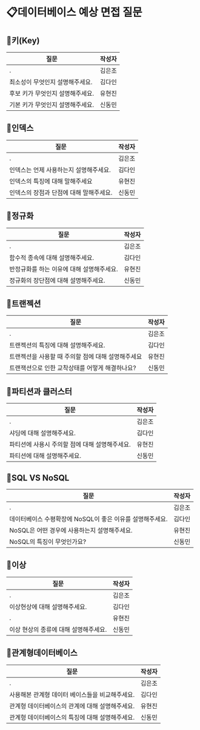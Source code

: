 # 📋데이터베이스 예상 면접 질문

## 📍키(Key)
질문|작성자|
---|---- |
.|김은조 |
최소성이 무엇인지 설명해주세요.| 김다인|
후보 키가 무엇인지 설명해주세요.|유현진|
기본 키가 무엇인지 설명해주세요.|신동민|

## 📍인덱스
질문|작성자|
---|---- |
.|김은조 |
인덱스는 언제 사용하는지 설명해주세요.| 김다인|
인덱스의 특징에 대해 말해주세요|유현진|
인덱스의 장점과 단점에 대해 말해주세요.|신동민|

## 📍정규화
질문|작성자|
---|---- |
.|김은조 |
함수적 종속에 대해 설명해주세요.| 김다인|
반정규화를 하는 이유에 대해 설명해주세요.|유현진|
정규화의 장단점에 대해 설명해주세요.|신동민|

## 📍트랜젝션
질문|작성자|
---|---- |
.|김은조 |
트랜젝션의 특징에 대해 설명해주세요.| 김다인|
트랜젝션을 사용할 때 주의할 점에 대해 설명해주세요 |유현진|
트랜잭션으로 인한 교착상태를 어떻게 해결하나요?|신동민|

## 📍파티션과 클러스터
질문|작성자|
---|---- |
.|김은조 |
샤딩에 대해 설명해주세요.| 김다인|
파티션에 사용시 주의할 점에 대해 설명해주세요.|유현진|
파티션에 대해 설명해주세요.|신동민|

## 📍SQL VS NoSQL
질문|작성자|
---|---- |
.|김은조 |
데이터베이스 수평확장에 NoSQL이 좋은 이유를 설명해주세요.| 김다인|
NoSQL은 어떤 경우에 사용하는지 설명해주세요.  |유현진|
NoSQL의 특징이 무엇인가요?|신동민|

## 📍이상
질문|작성자|
---|---- |
.|김은조 |
이상현상에 대해 설명해주세요.| 김다인|
.|유현진|
이상 현상의 종류에 대해 설명해주세요.|신동민|

## 📍관계형데이터베이스
질문|작성자|
---|---- |
.|김은조 |
사용해본 관계형 데이터 베이스들을 비교해주세요.| 김다인|
관계형 데이터베이스의 관계에 대해 설명해주세요.|유현진|
관계형 데이터베이스의 특징에 대해 설명해주세요.|신동민|
